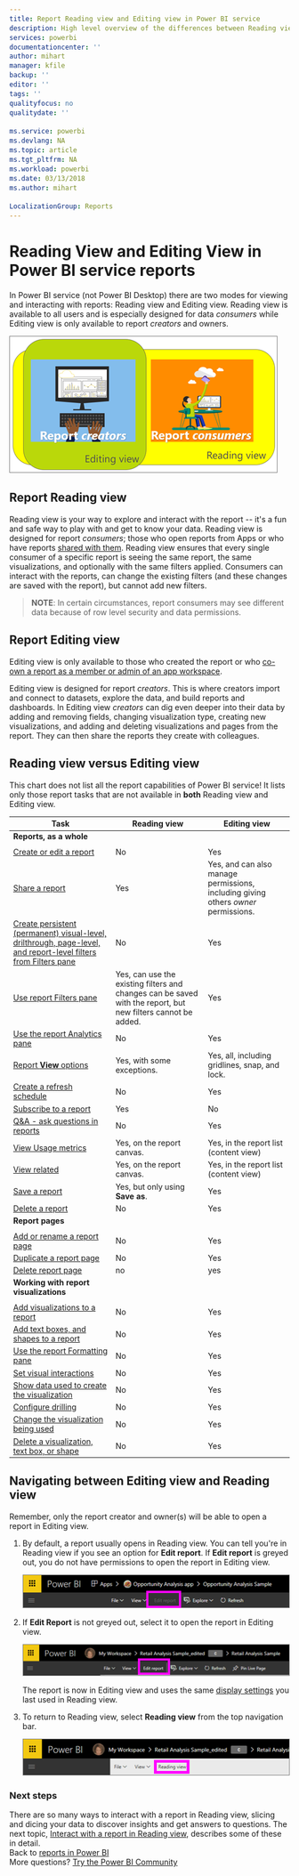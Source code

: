 ```yaml
---
title: Report Reading view and Editing view in Power BI service
description: High level overview of the differences between Reading view and Editing view for Power BI service reports
services: powerbi
documentationcenter: ''
author: mihart
manager: kfile
backup: ''
editor: ''
tags: ''
qualityfocus: no
qualitydate: ''

ms.service: powerbi
ms.devlang: NA
ms.topic: article
ms.tgt_pltfrm: NA
ms.workload: powerbi
ms.date: 03/13/2018
ms.author: mihart

LocalizationGroup: Reports
---
```

# Reading View and Editing View in Power BI service reports
In Power BI service (not Power BI Desktop) there are two modes for viewing and interacting with reports: Reading view and Editing view. Reading view is available to all users and is especially designed for data *consumers* while Editing view is only available to report *creators* and owners.

![artwork of report creators and report consumers](media/service-reading-view-and-editing-view/power-bi-creators-consumers.png)

## Report Reading view

 Reading view is your way to explore and interact with the report -- it's a fun and safe way to play with and get to know your data. Reading view is designed for report *consumers*; those who open reports from Apps or who have reports [shared with them](service-share-dashboards.md). Reading view ensures that every single consumer of a specific report is seeing the same report, the same visualizations, and optionally with the same filters applied.  Consumers can interact with the reports, can change the existing filters (and these changes are saved with the report), but cannot add new filters.

>**NOTE**: In certain circumstances, report consumers may see different data because of row level security and data permissions.

## Report Editing view

Editing view is only available to those who created the report or who [co-own a report as a member or admin of an app workspace](service-create-distribute-apps.md).

Editing view is designed for report *creators*. This is where creators import and connect to datasets, explore the data, and build reports and dashboards. In Editing view *creators* can dig even deeper into their data by adding and removing fields, changing visualization type, creating new visualizations, and adding and deleting visualizations and pages from the report. They can then share the reports they create with colleagues.

## Reading view versus Editing view
This chart does not list all the report capabilities of Power BI service! It lists only those report tasks that are not available in **both** Reading view and Editing view.


|Task  | Reading view  | Editing view |
|-------------------------|-------|-------|
|**Reports, as a whole**  |
||||
| [Create or edit a report](service-report-create-new.md) | No  | Yes |
| [Share a report](service-share-reports.md)| Yes | Yes, and can also manage permissions, including giving others *owner* permissions. |
| [Create persistent (permanent) visual-level, drilthrough, page-level, and report-level filters from Filters pane](power-bi-report-add-filter.md) | No  | Yes |
| [Use report Filters pane](power-bi-how-to-report-filter.md) | Yes, can use the existing filters and changes can be saved with the report, but new filters cannot be added. | Yes |
| [Use the report Analytics pane](service-analytics-pane.md) | No | Yes |
| [Report **View** options](power-bi-report-display-settings.md) | Yes, with some exceptions. | Yes, all, including gridlines, snap, and lock. |
| [Create a refresh schedule](refresh-data.md) | No  | Yes |
| [Subscribe to a report](service-report-subscribe.md) | Yes | No |
| [Q&A - ask questions in reports](power-bi-q-and-a.md) | No  | Yes |
| [View Usage metrics ](service-usage-metrics.md) | Yes, on the report canvas. | Yes, in the report list (content view) |
| [View related](service-related-content.md) | Yes, on the report canvas. | Yes, in the report list (content view) |
| [Save a report](service-report-save.md) | Yes, but only using **Save as**. | Yes |
| [Delete a report](service-delete.md) | No  | Yes |
|**Report pages** |
||||
| [Add or rename a report page](power-bi-report-add-page.md)  | No  | Yes  |
| [Duplicate a report page](power-bi-report-copy-paste-page.md) | No  | Yes |
| [Delete report page](service-delete.md) | no | yes |
|**Working with report visualizations**|
||||
| [Add visualizations to a report](power-bi-report-add-visualizations-i.md) | No  | Yes |
| [Add text boxes, and shapes to a report](power-bi-reports-add-text-and-shapes.md) | No  | Yes |
| [Use the report Formatting pane](service-the-report-editor-take-a-tour.md) | No | Yes |
| [Set visual interactions](service-reports-visual-interactions.md) | No  | Yes |
| [Show data used to create the visualization](service-reports-show-data.md) | No  | Yes |
| [Configure drilling](power-bi-visualization-drill-down.md) | No  | Yes |
| [Change the visualization being used](power-bi-report-change-visualization-type.md) | No | Yes|
| [Delete a visualization, text box, or shape](service-delete.md)| No | Yes |


## Navigating between Editing view and Reading view
Remember, only the report creator and owner(s) will be able to open a report in Editing view.

1. By default, a report usually opens in Reading view. You can tell you're in Reading view if you see an option for **Edit report**. If **Edit report** is greyed out, you do not have permissions to open the report in Editing view.

   ![Edit report greyed out](media/service-reading-view-and-editing-view/power-bi-edit-report-grey.png)

2. If **Edit Report** is not greyed out, select it to open the report in Editing view.

   ![Edit report option](media/service-reading-view-and-editing-view/power-bi-edit-report.png)

   The report is now in Editing view and uses the same [display settings](power-bi-report-display-settings.md) you last used in Reading view.

2. To return to Reading view, select **Reading view** from the top navigation bar.

    ![Reading view option](media/service-reading-view-and-editing-view/power-bi-reading-view.png)



### Next steps
There are so many ways to interact with a report in Reading view, slicing and dicing your data to discover insights and get answers to questions.  The next topic, [Interact with a report in Reading view](service-interact-with-a-report-in-editing-view.md), describes some of these in detail.    
Back to [reports in Power BI](service-reports.md)    
More questions? [Try the Power BI Community](http://community.powerbi.com/)
